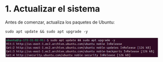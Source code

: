 # 1. Actualizar el sistema

Antes de comenzar, actualiza los paquetes de Ubuntu:

```
sudo apt update && sudo apt upgrade -y
```

 ![img](img/img1.png)


